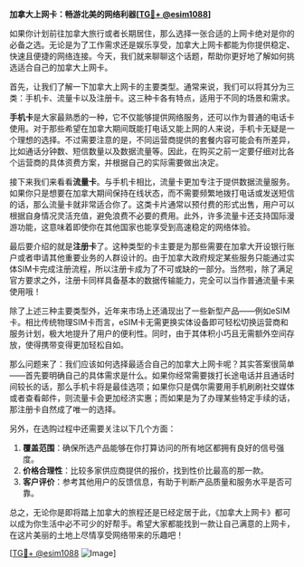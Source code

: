 **加拿大上网卡：畅游北美的网络利器[[TG💪+ @esim1088](https://t.me/s/esim1088)]**

如果你计划前往加拿大旅行或者长期居住，那么选择一张合适的上网卡绝对是你的必备之选。无论是为了工作需求还是娱乐享受，加拿大上网卡都能为你提供稳定、快速且便捷的网络连接。今天，我们就来聊聊这个话题，帮助你更好地了解如何挑选适合自己的加拿大上网卡。

首先，让我们了解一下加拿大上网卡的主要类型。通常来说，我们可以将其分为三类：手机卡、流量卡以及注册卡。这三种卡各有特点，适用于不同的场景和需求。

**手机卡**是大家最熟悉的一种，它不仅能够提供网络服务，还可以作为普通的电话卡使用。对于那些希望在加拿大期间既能打电话又能上网的人来说，手机卡无疑是一个理想的选择。不过需要注意的是，不同运营商提供的套餐内容可能会有所差异，比如通话分钟数、短信数量以及数据流量等。因此，在购买之前一定要仔细对比各个运营商的具体资费方案，并根据自己的实际需要做出决定。

接下来我们来看看**流量卡**。与手机卡相比，流量卡更加专注于提供数据流量服务。如果你只是想要在加拿大期间保持在线状态，而不需要频繁地拨打电话或发送短信的话，那么流量卡就非常适合你了。这类卡片通常以预付费的形式出售，用户可以根据自身情况灵活充值，避免浪费不必要的费用。此外，许多流量卡还支持国际漫游功能，这意味着即使你在其他国家也能享受到高速稳定的网络体验。

最后要介绍的就是**注册卡**了。这种类型的卡主要是为那些需要在加拿大开设银行账户或者申请其他重要业务的人群设计的。由于加拿大政府规定某些服务只能通过实体SIM卡完成注册流程，所以注册卡成为了不可或缺的一部分。当然啦，除了满足官方要求之外，注册卡同样具备基本的数据传输能力，完全可以当作普通流量卡来使用哦！

除了上述三种主要类型外，近年来市场上还涌现出了一些新型产品——例如eSIM卡。相比传统物理SIM卡而言，eSIM卡无需更换实体设备即可轻松切换运营商和服务计划，极大地提升了用户的便利性。同时，由于其体积小巧且无需额外空间存放，使得携带变得更加轻松自如。

那么问题来了：我们应该如何选择最适合自己的加拿大上网卡呢？其实答案很简单——首先要明确自己的具体需求是什么。如果你经常需要拨打长途电话并且通话时间较长的话，那么手机卡将是最佳选项；如果你只是偶尔需要用手机刷刷社交媒体或者查看邮件，则流量卡会更加经济实惠；而如果是为了办理某些特定手续的话，那注册卡自然成了唯一的选择。

另外，在选购过程中还需要关注以下几个方面：
1. **覆盖范围**：确保所选产品能够在你打算访问的所有地区都拥有良好的信号强度。
2. **价格合理性**：比较多家供应商提供的报价，找到性价比最高的那一款。
3. **客户评价**：参考其他用户的反馈信息，有助于判断产品质量和服务水平是否可靠。

总之，无论你是即将踏上加拿大的旅程还是已经定居于此，《加拿大上网卡》都可以成为你生活中必不可少的好帮手。希望大家都能找到一款让自己满意的上网卡，在这片美丽的土地上尽情享受网络带来的乐趣吧！

[[TG💪+ @esim1088](https://t.me/s/esim1088) ![Image](https://i.postimg.cc/4NQfJmqS/Snipaste-2025-05-13-00-14-12.png)]